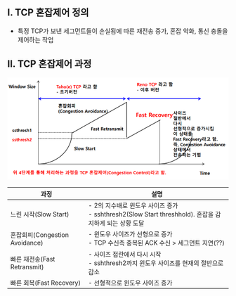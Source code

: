 ## I. TCP 혼잡제어 정의

- 특정 TCP가 보낸 세그먼트들이 손실됨에 따른 재전송 증가, 혼잡 악화, 통신 충돌을 제어하는 작업


## II. TCP 혼잡제어 과정

![Alt text](image.png)



과정 | 설명
-- | --
느린 시작(Slow Start) | - 2의 지수배로 윈도우 사이즈 증가<br>- sshthresh2(Slow Start threshhold). 혼잡을 감지하게 되는 상황 도달
혼잡회피(Congestion Avoidance) | - 윈도우 사이즈가 선형으로 증가<br>- TCP 수신측 중복된 ACK 수신 > 세그먼트 지연(??)
빠른 재전송(Fast Retransmit) | - 사이즈 접란에서 다시 시작<br>- sshthresh2까지 윈도우 사이즈를 현재의 절반으로 감소
빠른 회복(Fast Recovery) | - 선형적으로 윈도우 사이즈 증가